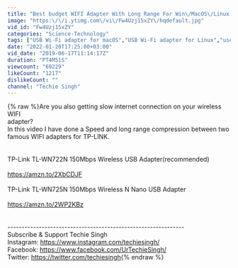```yaml
---
title: "Best budget WIFI Adapter With Long Range For Win\/MacOS\/Linux || TP-LINK ✔"
image: "https:\/\/i.ytimg.com\/vi\/Fw4Uzj15xZY\/hqdefault.jpg"
vid_id: "Fw4Uzj15xZY"
categories: "Science-Technology"
tags: ["USB Wi-Fi adapter for macOS","USB Wi-Fi adapter for Linux","use wifi using wifi adapter in pc"]
date: "2022-01-20T17:25:00+03:00"
vid_date: "2019-06-17T11:14:17Z"
duration: "PT4M51S"
viewcount: "69229"
likeCount: "1217"
dislikeCount: ""
channel: "Techie Singh"
---
```

{% raw %}Are you also getting slow internet connection on your wireless WIFI <br />adapter?<br />In this video I have done a Speed and long range compression between two famous WIFI adapters for TP-LINK.<br /><br /><br />TP-Link TL-WN722N 150Mbps Wireless USB Adapter(recommended)<br /><br /><a rel="nofollow" target="blank" href="https://amzn.to/2XbCDJF">https://amzn.to/2XbCDJF</a><br /><br />TP-Link TL-WN725N 150Mbps Wireless N Nano USB Adapter<br /><br /><a rel="nofollow" target="blank" href="https://amzn.to/2WP2KBz">https://amzn.to/2WP2KBz</a><br /><br /><br />--------------------------------------------------------------<br />Subscribe &amp; Support Techie Singh<br />Instagram: <a rel="nofollow" target="blank" href="https://www.instagram.com/techiesingh/">https://www.instagram.com/techiesingh/</a><br />Facebook: <a rel="nofollow" target="blank" href="https://www.facebook.com/UrTechieSingh/">https://www.facebook.com/UrTechieSingh/</a><br />Twitter: <a rel="nofollow" target="blank" href="https://twitter.com/techiesingh">https://twitter.com/techiesingh</a>{% endraw %}
